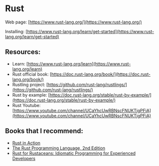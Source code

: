 # Rust

Web page: [https://www.rust-lang.org/](https://www.rust-lang.org/)

Installing: [https://www.rust-lang.org/learn/get-started](https://www.rust-lang.org/learn/get-started)

## Resources:
- Learn: [https://www.rust-lang.org/learn](https://www.rust-lang.org/learn)
- Rust official book: [https://doc.rust-lang.org/book/](https://doc.rust-lang.org/book/)
- Rustling project: [https://github.com/rust-lang/rustlings/](https://github.com/rust-lang/rustlings/)
- Rust by example: [https://doc.rust-lang.org/stable/rust-by-example/](https://doc.rust-lang.org/stable/rust-by-example/)
- Rust Youtube: [https://www.youtube.com/channel/UCaYhcUwRBNscFNUKTjgPFiA](https://www.youtube.com/channel/UCaYhcUwRBNscFNUKTjgPFiA)

## Books that I recommend:
- [Rust in Action](https://www.amazon.com/Rust-Action-TS-McNamara/dp/1617294551)
- [The Rust Programming Language, 2nd Edition](https://www.amazon.com/Rust-Programming-Language-2nd/dp/1718503105)
- [Rust for Rustaceans: Idiomatic Programming for Experienced Developers](https://www.amazon.com/Rust-Rustaceans-Programming-Experienced-Developers/dp/1718501854)
